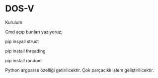 # DOS-V
Kurulum

Cmd açıp bunları yazıyoruz;

pip insyall struct

pip install threading

pip install random


Python argparse özelliği getirilicektir. Çok parçacıklı işlem geliştirilicektir.
